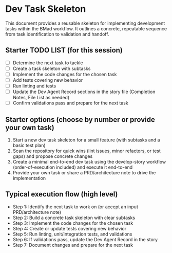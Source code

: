 # Dev Task Skeleton

This document provides a reusable skeleton for implementing development tasks within the BMad workflow. It outlines a concrete, repeatable sequence from task identification to validation and handoff.

## Starter TODO LIST (for this session)

- [ ] Determine the next task to tackle
- [ ] Create a task skeleton with subtasks
- [ ] Implement the code changes for the chosen task
- [ ] Add tests covering new behavior
- [ ] Run linting and tests
- [ ] Update the Dev Agent Record sections in the story file (Completion Notes, File List as needed)
- [ ] Confirm validations pass and prepare for the next task

## Starter options (choose by number or provide your own task)

1) Start a new dev task skeleton for a small feature (with subtasks and a basic test plan)
2) Scan the repository for quick wins (lint issues, minor refactors, or test gaps) and propose concrete changes
3) Create a minimal end-to-end dev task using the develop-story workflow (order-of-execution included) and execute it end-to-end
4) Provide your own task or share a PRD/architecture note to drive the implementation

## Typical execution flow (high level)

- Step 1: Identify the next task to work on (or accept an input PRD/architecture note)
- Step 2: Build a concrete task skeleton with clear subtasks
- Step 3: Implement the code changes for the chosen task
- Step 4: Create or update tests covering new behavior
- Step 5: Run linting, unit/integration tests, and validations
- Step 6: If validations pass, update the Dev Agent Record in the story
- Step 7: Document changes and prepare for the next task
